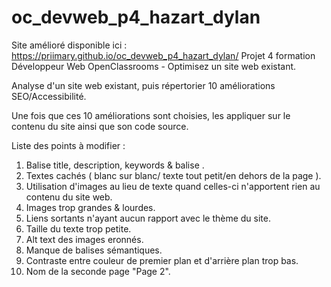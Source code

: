 # oc_devweb_p4_hazart_dylan

Site amélioré disponible ici : https://priimary.github.io/oc_devweb_p4_hazart_dylan/
Projet 4 formation Développeur Web OpenClassrooms - Optimisez un site web existant.

Analyse d'un site web existant, puis répertorier 10 améliorations SEO/Accessibilité.

Une fois que ces 10 améliorations sont choisies, les appliquer sur le contenu du site ainsi que son code source.

Liste des points à modifier : 

1. Balise <meta> title, description, keywords & balise <html lang="">.
2. Textes cachés ( blanc sur blanc/ texte tout petit/en dehors de la page ).
3. Utilisation d'images au lieu de texte quand celles-ci n'apportent rien au contenu du site web.
4. Images trop grandes & lourdes.
5. Liens sortants n'ayant aucun rapport avec le thème du site.
6. Taille du texte trop petite.
7. Alt text des images eronnés.
8. Manque de balises sémantiques.
9. Contraste entre couleur de premier plan et d'arrière plan trop bas.
10. Nom de la seconde page "Page 2".
